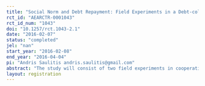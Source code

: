 ```yaml
---
title: "Social Norm and Debt Repayment: Field Experiments in a Debt-collector Enterprise"
rct_id: "AEARCTR-0001043"
rct_id_num: "1043"
doi: "10.1257/rct.1043-2.1"
date: "2016-02-07"
status: "completed"
jel: "nan"
start_year: "2016-02-08"
end_year: "2016-04-04"
pi: "Andris Saulitis andris.saulitis@gmail.com"
abstract: "The study will consist of two field experiments in cooperation with Latvian debt-collector enterprise. The research will examine the extent to which a descriptive social norm and a personalization motivate consumers to pay back their debts rather than to give up and default. Both the effectiveness of communication and the content will be examined. It will provide information on the strenght of social norms regarding the financial discipline among the households in Latvia."
layout: registration
---
```


